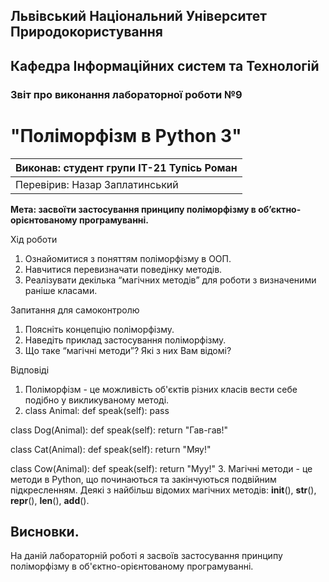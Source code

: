 ## Львівський Національний Університет Природокористування
## Кафедра Інформаційних систем та Технологій



### Звіт про виконання лабораторної роботи №9
# "Поліморфізм в Python 3"



| Виконав: студент групи ІТ-21 Тупісь Роман   |
|----------------------------------------------|
| Перевірив: Назар Заплатинський               |




**Мета: засвоїти застосування принципу поліморфізму в
об’єктно-орієнтованому програмуванні.**


Хід роботи

1. Ознайомитися з поняттям поліморфізму в ООП.
2. Навчитися перевизначати поведінку методів.
3. Реалізувати декілька “магічних методів” для роботи з визначеними
раніше класами.

Запитання для самоконтролю
1. Поясніть концепцію поліморфізму.
2. Наведіть приклад застосування поліморфізму.
3. Що таке “магічні методи”? Які з них Вам відомі?



Відповіді
1. Поліморфізм - це можливість об'єктів різних класів вести себе 
подібно у викликуваному методі.
2. class Animal:
    def speak(self):
        pass

class Dog(Animal):
    def speak(self):
        return "Гав-гав!"

class Cat(Animal):
    def speak(self):
        return "Мяу!"

class Cow(Animal):
    def speak(self):
        return "Муу!"
3. Магічні методи - це методи в Python, що починаються та закінчуються подвійним підкресленням.
Деякі з найбільш відомих магічних методів: __init__(), __str__(), __repr__(), __len__(), __add__().


## Висновки. 

На даній лабораторній роботі я засвоїв застосування принципу поліморфізму в об'єктно-орієнтованому програмуванні. 

